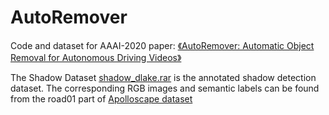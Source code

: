 # AutoRemover
Code and dataset for AAAI-2020 paper: [《AutoRemover: Automatic Object Removal for Autonomous Driving Videos》](https://arxiv.org/abs/1911.12588)

The Shadow Dataset
[shadow_dlake.rar](https://github.com/zrfreya/AutoRemover/blob/master/shadow_dlake.rar) is the annotated shadow detection dataset. The corresponding RGB images and semantic labels can be found from the road01 part of [Apolloscape dataset](http://apolloscape.auto/scene.html) 
